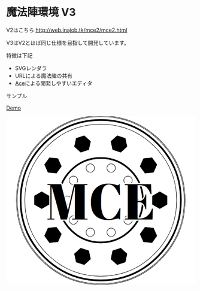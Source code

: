 # 魔法陣環境 V3

V2はこちら http://web.inajob.tk/mce2/mce2.html

V3はV2とほぼ同じ仕様を目指して開発しています。

特徴は下記

- SVGレンダラ
- URLによる魔法陣の共有
- <a href="https://ace.c9.io/">Ace</a>による開発しやすいエディタ

サンプル

<a href="https://inajob.github.io/mce3/?flower(10)%0A+shift(0.4%2C0)%0A++scale(0.1)%0A+++circle()%0A+shift(0.7%2C0)%0A++scale(0.2)%0A+++fs(%22black%22)%0A++++poly(6%2C1)%0Acircle(1.8)%0Alw(4)%0A+circle()%0A+circle(1.9)%0Acircle(1.98)%0Acircle(2)%0Ascale(0.5)%0A+font(%22Abril+Fatface%22)%0A++ss(%22white%22)%0A+++lw(100)%0A+++++text(%22MCE%22)%0A++fs(%22black%22)%0A+++++text(%22MCE%22)%0A">Demo</a>

![](imgs/mce.png)
